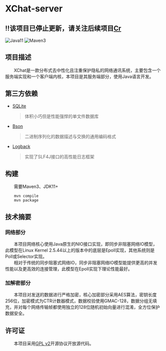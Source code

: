 # XChat-server

## !!该项目已停止更新，请关注后续项目[Cr](https://github.com/ShouChenICU/Cr)

![Java11](https://img.shields.io/badge/Java-11-red)
![Maven3](https://img.shields.io/badge/MAVEN-3-blue)

## 项目描述

&emsp;&emsp;XChat是一款分布式去中性化且注重保护隐私的网络通讯系统，主要包含一个服务端实现和一个客户端内核，本项目是其服务端部分，使用Java语言开发。

## 第三方依赖

- [SQLite](https://sqlite.org/)
    > 体积小巧但是性能强悍的单文件数据库
- [Bson](https://bsonspec.org/)
    > 二进制序列化的数据描述与交换的通用编码格式
- [Logback](https://logback.qos.ch/)
    > 实现了SLF4J接口的高性能日志框架

## 构建

&emsp;&emsp;需要Maven3、JDK11+

```
    mvn compile
    mvn package
```

## 技术摘要

### 网络部分

&emsp;&emsp;本项目网络核心使用Java原生的NIO接口实现，即同步非阻塞网络IO模型，此模型在Linux Kernel 2.5.44以上的版本中的底层是Epoll实现，其他系统则是Poll或Selector实现。  
&emsp;&emsp;相对于传统的同步阻塞式网络IO，同步非阻塞网络IO模型能提供更高的并发性能以及更高效的连接管理，此模型在Epoll实现下理论性能最好。

### 加解密部分

&emsp;&emsp;本项目对发送的数据进行严格加密，核心加密部分采用AES算法，密钥长度256位，加密模式为CTR计数器模式，数据校验使用GMAC-128，数据分组无填充，并对每个网络传输帧都使用独立的128位随机初始向量进行混淆，全方位保护数据安全。

## 许可证

&emsp;&emsp;本项目采用[GPL v2](https://www.gnu.org/licenses/old-licenses/gpl-2.0.txt)开源协议开放源代码。
